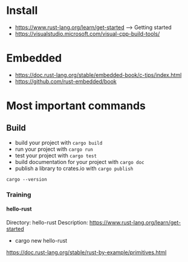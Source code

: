 
# Install
* https://www.rust-lang.org/learn/get-started --> Getting started
* https://visualstudio.microsoft.com/visual-cpp-build-tools/



# Embedded

* https://doc.rust-lang.org/stable/embedded-book/c-tips/index.html
* https://github.com/rust-embedded/book


# Most important commands

## Build
* build your project with `cargo build`
* run your project with `cargo run`
* test your project with `cargo test`
* build documentation for your project with `cargo doc`
* publish a library to crates.io with `cargo publish`


`cargo --version`


### Training

#### hello-rust
Directory: hello-rust
Description: https://www.rust-lang.org/learn/get-started

* cargo new hello-rust


https://doc.rust-lang.org/stable/rust-by-example/primitives.html


